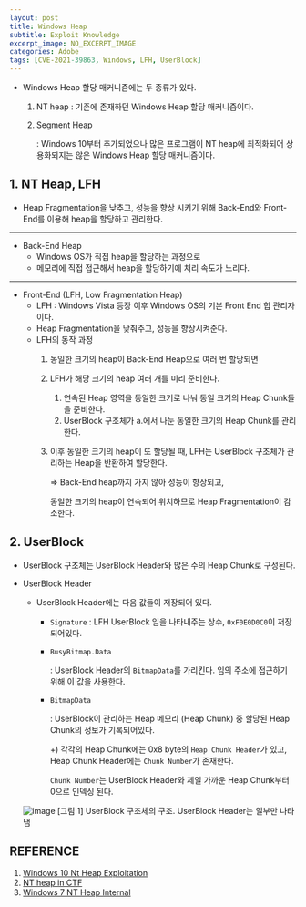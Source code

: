 ```yaml
---
layout: post
title: Windows Heap
subtitle: Exploit Knowledge
excerpt_image: NO_EXCERPT_IMAGE
categories: Adobe
tags: [CVE-2021-39863, Windows, LFH, UserBlock]
---
```


- Windows Heap 할당 매커니즘에는 두 종류가 있다.
    1. NT heap : 기존에 존재하던 Windows Heap 할당 매커니즘이다.
    2. Segment Heap
        
        : Windows 10부터 추가되었으나 많은 프로그램이 NT heap에 최적화되어 상용화되지는 않은 Windows Heap 할당 매커니즘이다.
        

## 1. NT Heap, LFH

- Heap Fragmentation을 낮추고, 성능을 향상 시키기 위해 Back-End와 Front-End를 이용해 heap을 할당하고 관리한다.

---

- Back-End Heap
    - Windows OS가 직접 heap을 할당하는 과정으로
    - 메모리에 직접 접근해서 heap을 할당하기에 처리 속도가 느리다.

---

- Front-End (LFH,  Low Fragmentation Heap)
    - LFH : Windows Vista 등장 이후 Windows OS의 기본 Front End 힙 관리자이다.
    - Heap Fragmentation을 낮춰주고, 성능을 향상시켜준다.
    - LFH의 동작 과정
        1. 동일한 크기의 heap이 Back-End Heap으로 여러 번 할당되면
        2. LFH가 해당 크기의 heap 여러 개를 미리 준비한다.
            1. 연속된 Heap 영역을 동일한 크기로 나눠 동일 크기의 Heap Chunk들을 준비한다.
            2. UserBlock 구조체가 a.에서 나눈 동일한 크기의 Heap Chunk를 관리한다.
        3. 이후 동일한 크기의 heap이 또 할당될 때, LFH는 UserBlock 구조체가 관리하는 Heap을 반환하여 할당한다.
            
            ⇒ Back-End heap까지 가지 않아 성능이 향상되고,
            
            동일한 크기의 heap이 연속되어 위치하므로 Heap Fragmentation이 감소한다.
            
## 2. UserBlock

- UserBlock 구조체는 UserBlock Header와 많은 수의 Heap Chunk로 구성된다.
- UserBlock Header
    - UserBlock Header에는 다음 값들이 저장되어 있다.
        - `Signature` : LFH UserBlock 임을 나타내주는 상수, `0xF0E0D0C0`이 저장되어있다.
        - `BusyBitmap.Data`
            
            : UserBlock Header의 `BitmapData`를 가리킨다. 임의 주소에 접근하기 위해 이 값을 사용한다.
            
        - `BitmapData`
            
            : UserBlock이 관리하는 Heap 메모리 (Heap Chunk) 중 할당된 Heap Chunk의 정보가 기록되어있다.
            
            +) 각각의 Heap Chunk에는 0x8 byte의 `Heap Chunk Header`가 있고, Heap Chunk Header에는 `Chunk Number`가 존재한다.
            
            `Chunk Number`는 UserBlock Header와 제일 가까운 Heap Chunk부터 0으로 인덱싱 된다.
            
    ![image](https://github.com/user-attachments/assets/0817ca65-6609-4abe-84d1-cc495f221c99)
    [그림 1] UserBlock 구조체의 구조. UserBlock Header는 일부만 나타냄

## REFERENCE
1. [Windows 10 Nt Heap Exploitation](https://www.slideshare.net/slideshow/windows-10-nt-heap-exploitation-english-version/154467191)
2. [NT heap in CTF](https://null2root.github.io/blog/2020/02/07/LazyFragmentationHeap-WCTF2019-writeup.html)
3. [Windows 7 NT Heap Internal](https://illmatics.com/Understanding_the_LFH.pdf)
